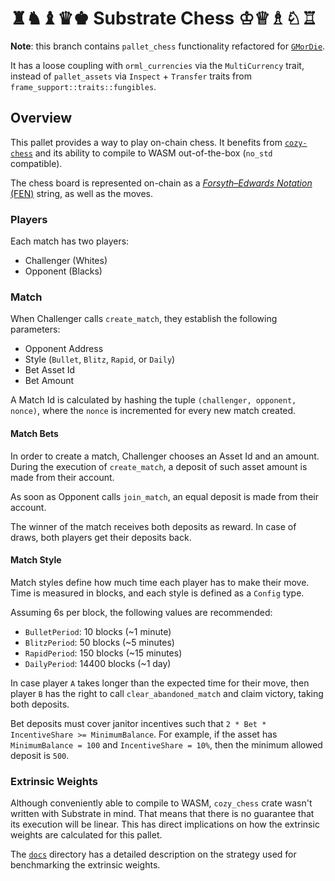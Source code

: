 # ♜♞♝♛♚ Substrate Chess ♔♕♗♘♖

**Note**: this branch contains `pallet_chess` functionality refactored for [`GMorDie`](https://github.com/GMorDIE/gm-chain/).

It has a loose coupling with `orml_currencies` via the `MultiCurrency` trait, instead of `pallet_assets` via `Inspect` + `Transfer` traits from `frame_support::traits::fungibles`.

## Overview

This pallet provides a way to play on-chain chess. It benefits from [`cozy-chess`](https://crates.io/crates/cozy-chess) and its ability to compile to WASM out-of-the-box (`no_std` compatible).

The chess board is represented on-chain as a [*Forsyth–Edwards Notation* (FEN)](https://en.wikipedia.org/wiki/Forsyth%E2%80%93Edwards_Notation) string, as well as the moves.

### Players

Each match has two players:
- Challenger (Whites)
- Opponent (Blacks)

### Match

When Challenger calls `create_match`, they establish the following parameters:
- Opponent Address
- Style (`Bullet`, `Blitz`, `Rapid`, or `Daily`)
- Bet Asset Id
- Bet Amount

A Match Id is calculated by hashing the tuple `(challenger, opponent, nonce)`, where the `nonce` is incremented for every new match created.

#### Match Bets

In order to create a match, Challenger chooses an Asset Id and an amount. During the execution of `create_match`, a deposit of such asset amount is made from their account.

As soon as Opponent calls `join_match`, an equal deposit is made from their account.

The winner of the match receives both deposits as reward. In case of draws, both players get their deposits back.

#### Match Style

Match styles define how much time each player has to make their move. Time is measured in blocks, and each style is defined as a `Config` type.

Assuming 6s per block, the following values are recommended:
- `BulletPeriod`: 10 blocks (~1 minute)
- `BlitzPeriod`: 50 blocks (~5 minutes)
- `RapidPeriod`: 150 blocks (~15 minutes)
- `DailyPeriod`: 14400 blocks (~1 day)

In case player `A` takes longer than the expected time for their move, then player `B` has the right to call `clear_abandoned_match` and claim victory, taking both deposits.

Bet deposits must cover janitor incentives such that `2 * Bet * IncentiveShare >= MinimumBalance`.
For example, if the asset has `MinimumBalance = 100` and `IncentiveShare = 10%`, then the minimum allowed deposit is `500`.

### Extrinsic Weights

Although conveniently able to compile to WASM, `cozy_chess` crate wasn't written with Substrate in mind. That means that there is no guarantee that its execution will be linear. This has direct implications on how the extrinsic weights are calculated for this pallet.

The [`docs`](docs/) directory has a detailed description on the strategy used for benchmarking the extrinsic weights.